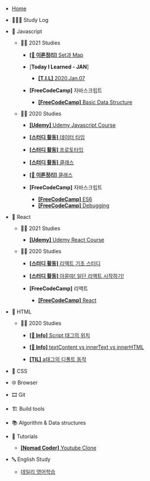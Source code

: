 - [Home](/)

* 👩🏻‍💻 Study Log

- 🍊 Javascript
  - 🧚‍♀️ 2021 Studies
    - [**[📝 이론정리]** Set과 Map](/javascript/2021/set_map_note.md)
  
    - [**Today I Learned - JAN**]
      - [**[T.I.L]** 2020.Jan.07](/javascript/2021/2021_JAN_TIL/2021_JAN_07.md)

    - **[FreeCodeCamp]** 자바스크립트

      - [**[FreeCodeCamp]** Basic Data Structure](/javascript/2021/freeCodeCamp_Basic_Data_Structure.md)

  - 🧚‍♀️ 2020 Studies

    - [**[Udemy]** Udemy Javascript Course](/javascript/유데미-자바스크립트-코스/Udemy_javascript_class.md)

    - [**[스터디 활동]** 데이터 타입](/javascript/자바스크립트_기초_스터디/01.데이터_타입.md)

    - [**[스터디 활동]** 프로토타입](/javascript/2020/prototype.md)

    - [**[스터디 활동]** 클래스](/javascript/자바스크립트_기초_스터디/07.클래스.md)

    - [**[📝 이론정리]** 클래스](/javascript/2020/class.md)

    - **[FreeCodeCamp]** 자바스크립트

      - [**[FreeCodeCamp]** ES6](/javascript/2020/freedCodeCamp_ES6.md)
      - [**[FreeCodeCamp]** Debugging](/javascript/2020/freedCodeCamp_Debugging.md)

- 💠 React
  
  - 🧚‍♀️ 2021 Studies
    - [**[Udemy]** Udemy React Course](/React/Udemy_React_class/udemy_react_class_Section1.md)
  - 🧚‍♀️ 2020 Studies

    - [**[스터디 활동]** 리액트 기초 스터디](/React/react_baisc_study.md)

    - [**[스터디 활동]** 아묻따! 일단 리액트 시작하기!](/React/Getting-start-react.md)

    - **[FreeCodeCamp]** 리액트

      - [**[FreeCodeCamp]** React](/React/freedCodeCamp_React.md)

- 🚂 HTML
  
  - 🧚‍♀️ 2020 Studies
  
    - [**[👻 Info]** Script 태그의 위치](/html/script태그의_위치.md)
  
    - [**[👻 Info]** textContent vs innerText vs innerHTML](/html/../../html/textcontent_innertext_innerhtml.md)

    - [**[TIL]** a태그의 디폴트 동작](docs/html/2021.JAN.13.md)

- 💅 CSS

- 🌐 Browser

- 🎞 Git

- 🏗 Build tools
  
- 📚 Algorithm & Data structures
  
- 🥗 Tutorials
  
  - [**[Nomad Coder]** Youtube Clone](/tutorials/youtubeClone.md)

- 🔤 English Study

  - [데일리 영어학습](/English-study/daily-english-study.md)
